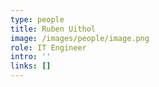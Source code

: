 ```yaml
---
type: people
title: Ruben Uithol
image: /images/people/image.png
role: IT Engineer
intro: ''
links: []
---
```


